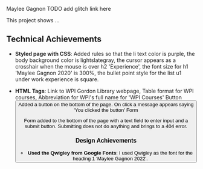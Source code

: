 Maylee Gagnon
TODO add glitch link here


This project shows ...

## Technical Achievements
- **Styled page with CSS**: Added rules so that 
    the li text color is purple,
    the body background color is lightslategray, 
    the cursor appears as a crosshair when the mouse is over h2 'Experience', 
    the font size for h1 'Maylee Gagnon 2020' is 300%, 
    the bullet point style for the list u1 under work experience is square. 

- **HTML Tags**: 
    Link <a> to WPI Gordon Library webpage, 
    Table <table> format for WPI courses, 
    Abbreviation <abbr> for WPI's full name for 'WPI Courses'
    Button <button> Added a button on the bottom of the page. On click a message appears saying 'You clicked the button' 
    Form <form> Form added to the bottom of the page with a text field to enter input and a submit button.     Submitting does not do anything and brings to a 404 error.  


### Design Achievements
- **Used the Qwigley from Google Fonts**: I used Qwigley as the font for the heading 1 'Maylee Gagnon 2022'. 



